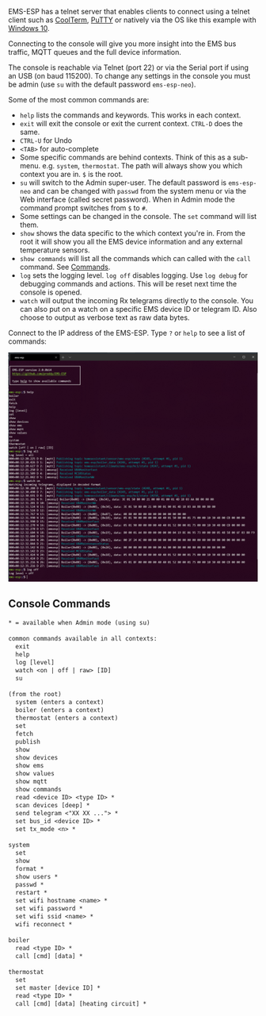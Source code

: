EMS-ESP has a telnet server that enables clients to connect using a telnet client such as [CoolTerm](http://freeware.the-meiers.org/), [PuTTY](https://www.chiark.greenend.org.uk/~sgtatham/putty/latest.html) or natively via the OS like this example with [Windows 10](https://www.technipages.com/windows-10-enable-telnet).

Connecting to the console will give you more insight into the EMS bus traffic, MQTT queues and the full device information.

The console is reachable via Telnet (port 22) or via the Serial port if using an USB (on baud 115200). To change any settings in the console you must be admin (use `su` with the default password `ems-esp-neo`).
  
Some of the most common commands are:
  * `help` lists the commands and keywords. This works in each context.
  * `exit` will exit the console or exit the current context. `CTRL-D` does the same.
  * `CTRL-U` for Undo
  * `<TAB>` for auto-complete
  * Some specific commands are behind contexts. Think of this as a sub-menu. e.g. `system`, `thermostat`. The path will always show you which context you are in. `$` is the root.
  * `su` will switch to the Admin super-user. The default password is `ems-esp-neo` and can be changed with `passwd` from the system menu or via the Web interface (called secret password). When in Admin mode the command prompt switches from `$` to `#`.
  * Some settings can be changed in the console. The `set` command will list them.
  * `show` shows the data specific to the which context you're in. From the root it will show you all the EMS device information and any external temperature sensors.
  * `show commands` will list all the commands which can called with the `call` command. See [Commands](API).
  * `log` sets the logging level. `log off` disables logging. Use `log debug` for debugging commands and actions. This will be reset next time the console is opened.
  * `watch` will output the incoming Rx telegrams directly to the console. You can also put on a watch on a specific EMS device ID or telegram ID. Also choose to output as verbose text as raw data bytes.

Connect to the IP address of the EMS-ESP. Type `?` or `help` to see a list of commands:

![Console](_media/console.PNG ':size=80%')

## Console Commands

```
* = available when Admin mode (using su)

common commands available in all contexts:
  exit
  help
  log [level]
  watch <on | off | raw> [ID]
  su

(from the root)
  system (enters a context)
  boiler (enters a context)
  thermostat (enters a context)
  set
  fetch
  publish
  show
  show devices
  show ems
  show values
  show mqtt
  show commands
  read <device ID> <type ID> *
  scan devices [deep] *
  send telegram <"XX XX ..."> *
  set bus_id <device ID> *
  set tx_mode <n> *

system
  set
  show
  format *
  show users *
  passwd *
  restart *
  set wifi hostname <name> *
  set wifi password *
  set wifi ssid <name> *
  wifi reconnect *

boiler
  read <type ID> *
  call [cmd] [data] *

thermostat
  set
  set master [device ID] *
  read <type ID> *
  call [cmd] [data] [heating circuit] *

 ```
